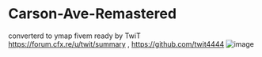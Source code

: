 # Carson-Ave-Remastered
converterd to ymap fivem ready by TwiT  https://forum.cfx.re/u/twit/summary , https://github.com/twit4444
![image](https://user-images.githubusercontent.com/70021784/144264230-d5792045-7916-4e84-9536-7c90082854c0.png)

